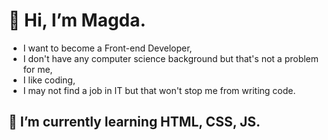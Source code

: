 # 👋 Hi, I’m Magda. 
- I want to become a Front-end Developer, 
- I don't have any computer science background but that's not a problem for me, 
- I like coding,
- I may not find a job in IT but that won't stop me from writing code.

## 🌱 I’m currently learning HTML, CSS, JS.

<!---
AhuraMagda/AhuraMagda is a ✨ special ✨ repository because its `README.md` (this file) appears on your GitHub profile.
You can click the Preview link to take a look at your changes.
--->
